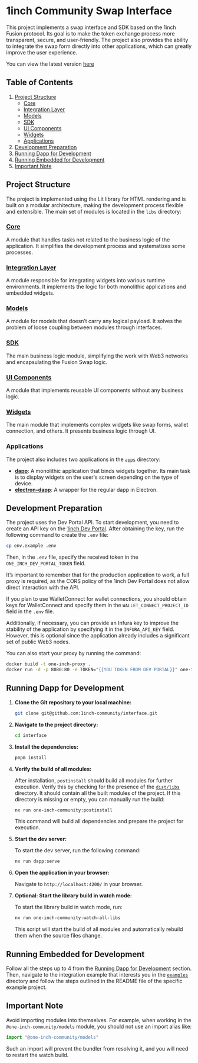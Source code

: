 # 1inch Community Swap Interface

This project implements a swap interface and SDK based on the 1inch Fusion protocol. Its goal is to make the token
exchange process more transparent, secure, and user-friendly. The project also provides the ability to integrate the
swap form directly into other applications, which can greatly improve the user experience.

You can view the latest version [here](https://1inch-community.github.io/interface/)

## Table of Contents

1. [Project Structure](#project-structure)
    - [Core](#core)
    - [Integration Layer](#integration-layer)
    - [Models](#models)
    - [SDK](#sdk)
    - [UI Components](#ui-components)
    - [Widgets](#widgets)
    - [Applications](#applications)
2. [Development Preparation](#development-preparation)
3. [Running Dapp for Development](#running-dapp-for-development)
4. [Running Embedded for Development](#running-embedded-for-development)
5. [Important Note](#important-note)

## Project Structure

The project is implemented using the Lit library for HTML rendering and is built on a modular architecture, making the
development process flexible and extensible. The main set of modules is located in the `libs` directory:

### [Core](libs/core/README.md)

A module that handles tasks not related to the business logic of the application. It simplifies the development process
and systematizes some processes.

### [Integration Layer](libs/integration-layer/README.md)

A module responsible for integrating widgets into various runtime environments. It implements the logic for both
monolithic applications and embedded widgets.

### [Models](libs/models/README.md)

A module for models that doesn’t carry any logical payload. It solves the problem of loose coupling between modules
through interfaces.

### [SDK](libs/sdk/README.md)

The main business logic module, simplifying the work with Web3 networks and encapsulating the Fusion Swap logic.

### [UI Components](libs/ui-components/README.md)

A module that implements reusable UI components without any business logic.

### [Widgets](libs/widgets/README.md)

The main module that implements complex widgets like swap forms, wallet connection, and others. It presents business
logic through UI.

### Applications

The project also includes two applications in the [`apps`](apps) directory:

- [**dapp**](apps/dapp): A monolithic application that binds widgets together. Its main task is to display widgets on the user's
  screen depending on the type of device.
- [**electron-dapp**](apps/electron-dapp): A wrapper for the regular dapp in Electron.

## Development Preparation

The project uses the Dev Portal API. To start development, you need to create an API key on
the [1inch Dev Portal](https://portal.1inch.dev/). After obtaining the key, run the following command to create the
`.env` file:

```bash
cp env.example .env
```

Then, in the `.env` file, specify the received token in the `ONE_INCH_DEV_PORTAL_TOKEN` field.

It’s important to remember that for the production application to work, a full proxy is required, as the CORS policy of
the 1inch Dev Portal does not allow direct interaction with the API.

If you plan to use WalletConnect for wallet connections, you should obtain keys for WalletConnect and specify them in
the `WALLET_CONNECT_PROJECT_ID` field in the `.env` file.

Additionally, if necessary, you can provide an Infura key to improve the stability of the application by specifying it
in the `INFURA_API_KEY` field. However, this is optional since the application already includes a significant set of
public Web3 nodes.

You can also start your proxy by running the command:
```bash
docker build -t one-inch-proxy .
docker run -d -p 8080:80 -e TOKEN="{{YOU TOKEN FROM DEV PORTAL}}" one-inch-proxy
```

## Running Dapp for Development

1. **Clone the Git repository to your local machine:**

   ```bash
   git clone git@github.com:1inch-community/interface.git
   ```

2. **Navigate to the project directory:**

   ```bash
   cd interface
   ```

3. **Install the dependencies:**

   ```bash
   pnpm install
   ```

4. **Verify the build of all modules:**

   After installation, `postinstall` should build all modules for further execution. Verify this by checking for the
   presence of the [`dist/libs`](./dist/libs) directory. It should contain all the built modules of the project. If this directory is
   missing or empty, you can manually run the build:

   ```bash
   nx run one-inch-community:postinstall
   ```

   This command will build all dependencies and prepare the project for execution.

5. **Start the dev server:**

   To start the dev server, run the following command:

   ```bash
   nx run dapp:serve
   ```

6. **Open the application in your browser:**

   Navigate to `http://localhost:4200/` in your browser.

7. **Optional: Start the library build in watch mode:**

   To start the library build in watch mode, run:

   ```bash
   nx run one-inch-community:watch-all-libs
   ```

   This script will start the build of all modules and automatically rebuild them when the source files change.

## Running Embedded for Development

Follow all the steps up to 4 from the [Running Dapp for Development](#running-dapp-for-development) section. Then, navigate to the integration example
that interests you in the [`examples`](./examples) directory and follow the steps outlined in the README file of the specific example
project.

## Important Note

Avoid importing modules into themselves. For example, when working in the `@one-inch-community/models` module, you
should not use an import alias like:

```ts
import "@one-inch-community/models"
```

Such an import will prevent the bundler from resolving it, and you will need to restart the watch build.
